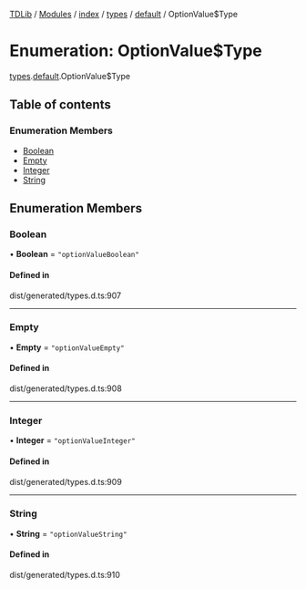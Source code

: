 [TDLib](../README.md) / [Modules](../modules.md) / [index](../modules/index.md) / [types](../modules/index.types.md) / [default](../modules/index.types.default.md) / OptionValue$Type

# Enumeration: OptionValue$Type

[types](../modules/index.types.md).[default](../modules/index.types.default.md).OptionValue$Type

## Table of contents

### Enumeration Members

- [Boolean](index.types.default.OptionValue_Type.md#boolean)
- [Empty](index.types.default.OptionValue_Type.md#empty)
- [Integer](index.types.default.OptionValue_Type.md#integer)
- [String](index.types.default.OptionValue_Type.md#string)

## Enumeration Members

### Boolean

• **Boolean** = ``"optionValueBoolean"``

#### Defined in

dist/generated/types.d.ts:907

___

### Empty

• **Empty** = ``"optionValueEmpty"``

#### Defined in

dist/generated/types.d.ts:908

___

### Integer

• **Integer** = ``"optionValueInteger"``

#### Defined in

dist/generated/types.d.ts:909

___

### String

• **String** = ``"optionValueString"``

#### Defined in

dist/generated/types.d.ts:910
